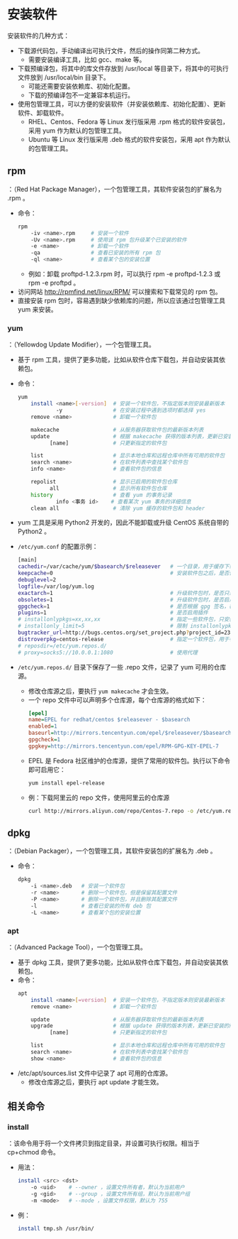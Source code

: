 # 安装软件

安装软件的几种方式：
- 下载源代码包，手动编译出可执行文件，然后的操作同第二种方式。
  - 需要安装编译工具，比如 gcc、make 等。
- 下载预编译包，将其中的库文件存放到 /usr/local 等目录下，将其中的可执行文件放到 /usr/local/bin 目录下。
  - 可能还需要安装依赖库、初始化配置。
  - 下载的预编译包不一定兼容本机运行。
- 使用包管理工具，可以方便的安装软件（并安装依赖库、初始化配置）、更新软件、卸载软件。
  - RHEL、Centos、Fedora 等 Linux 发行版采用  .rpm 格式的软件安装包，采用 yum 作为默认的包管理工具。
  - Ubuntu 等 Linux 发行版采用 .deb 格式的软件安装包，采用 apt 作为默认的包管理工具。

## rpm

：（Red Hat Package Manager），一个包管理工具，其软件安装包的扩展名为 .rpm 。
- 命令：
  ```sh
  rpm
      -iv <name>.rpm     # 安装一个软件
      -Uv <name>.rpm     # 使用该 rpm 包升级某个已安装的软件
      -e <name>          # 卸载一个软件
      -qa                # 查看已安装的所有 rpm 包
      -ql <name>         # 查看某个包的安装位置
  ```
  - 例如：卸载 proftpd-1.2.3.rpm 时，可以执行 rpm -e proftpd-1.2.3 或 rpm -e proftpd 。
- 访问网站 <http://rpmfind.net/linux/RPM/> 可以搜索和下载常见的 rpm 包。
- 直接安装 rpm 包时，容易遇到缺少依赖库的问题，所以应该通过包管理工具 yum 来安装。

### yum

：（Yellowdog Update Modifier），一个包管理工具。
- 基于 rpm 工具，提供了更多功能，比如从软件仓库下载包，并自动安装其依赖包。
- 命令：
  ```sh
  yum
      install <name>[-version]  # 安装一个软件包，不指定版本则安装最新版本
              -y                # 在安装过程中遇到选项时都选择 yes
      remove <name>             # 卸载一个软件包

      makecache                 # 从服务器获取软件包的最新版本列表
      update                    # 根据 makecache 获得的版本列表，更新已安装的所有软件包
            [name]              # 只更新指定的软件包

      list                      # 显示本地仓库和远程仓库中所有可用的软件包
      search <name>             # 在软件列表中查找某个软件包
      info <name>               # 查看软件包的信息

      repolist                  # 显示已启用的软件包仓库
            all                 # 显示所有软件包仓库
      history                   # 查看 yum 的事务记录
              info <事务 id>    # 查看某次 yum 事务的详细信息
      clean all                 # 清除 yum 缓存的软件包和 header
  ```

- yum 工具是采用 Python2 开发的，因此不能卸载或升级 CentOS 系统自带的 Python2 。
- `/etc/yum.conf` 的配置示例：
  ```sh
  [main]
  cachedir=/var/cache/yum/$basearch/$releasever   # 一个目录，用于缓存下载的软件包
  keepcache=0                                     # 安装软件包之后，是否保留其缓存
  debuglevel=2
  logfile=/var/log/yum.log
  exactarch=1                                     # 升级软件包时，是否只采用 CPU 架构一致的软件包
  obsoletes=1                                     # 升级软件包时，是否启用过时处理逻辑
  gpgcheck=1                                      # 是否根据 gpg 签名，检查下载的文件是否被篡改
  plugins=1                                       # 是否启用插件
  # installonlypkgs=xx,xx,xx                      # 指定一些软件包，只安装，不升级
  # installonly_limit=5                           # 限制 installonlypkgs 中每个软件包可安装的版本数
  bugtracker_url=http://bugs.centos.org/set_project.php?project_id=23&ref=http://bugs.centos.org/bug_report_page.php?category=yum
  distroverpkg=centos-release                     # 指定一个软件包，用于判断当前 Linux 发行版的版本
  # reposdir=/etc/yum.repos.d/
  # proxy=socks5://10.0.0.1:1080                  # 使用代理
  ```
- `/etc/yum.repos.d/` 目录下保存了一些 .repo 文件，记录了 yum 可用的仓库源。
  - 修改仓库源之后，要执行 `yum makecache` 才会生效。
  - 一个 repo 文件中可以声明多个仓库源，每个仓库源的格式如下：
    ```ini
    [epel]                                                            # 仓库源的唯一标识符
    name=EPEL for redhat/centos $releasever - $basearch               # 仓库源的名称描述
    enabled=1                                                         # 是否启用
    baseurl=http://mirrors.tencentyun.com/epel/$releasever/$basearch/ # 基础链接
    gpgcheck=1                                                        # 是否检验文件
    gpgkey=http://mirrors.tencentyun.com/epel/RPM-GPG-KEY-EPEL-7      # 如果检验文件，则需要指定公钥文件
    ```
  - EPEL 是 Fedora 社区维护的仓库源，提供了常用的软件包。执行以下命令即可启用它：
    ```sh
    yum install epel-release
    ```
  - 例：下载阿里云的 repo 文件，使用阿里云的仓库源
    ```sh
    curl http://mirrors.aliyun.com/repo/Centos-7.repo -o /etc/yum.repos.d/CentOS-7-aliyun.repo
    ```

## dpkg

：（Debian Packager），一个包管理工具，其软件安装包的扩展名为 .deb 。
- 命令：
  ```sh
  dpkg
      -i <name>.deb   # 安装一个软件包
      -r <name>       # 删除一个软件包，但是保留其配置文件
      -P <name>       # 删除一个软件包，并且删除其配置文件
      -l              # 查看已安装的所有 deb 包
      -L <name>       # 查看某个包的安装位置
  ```

### apt

：（Advanced Package Tool），一个包管理工具。
- 基于 dpkg 工具，提供了更多功能，比如从软件仓库下载包，并自动安装其依赖包。
- 命令：
  ```sh
  apt
      install <name>[=version]  # 安装一个软件包，不指定版本则安装最新版本
      remove <name>             # 卸载一个软件包

      update                    # 从服务器获取软件包的最新版本列表
      upgrade                   # 根据 update 获得的版本列表，更新已安装的所有软件包
            [name]              # 只更新指定的软件包

      list                      # 显示本地仓库和远程仓库中所有可用的软件包
      search <name>             # 在软件列表中查找某个软件包
      show <name>               # 查看软件包的信息
  ```
- /etc/apt/sources.list 文件中记录了 apt 可用的仓库源。
  - 修改仓库源之后，要执行 apt update 才能生效。

## 相关命令

### install

：该命令用于将一个文件拷贝到指定目录，并设置可执行权限。相当于 cp+chmod 命令。
- 用法：
  ```sh
  install <src> <dst>
      -o <uid>    # --owner ，设置文件所有者，默认为当前用户
      -g <gid>    # --group ，设置文件所有组，默认为当前用户组
      -m <mode>   # --mode ，设置文件权限，默认为 755
  ```
- 例：
  ```sh
  install tmp.sh /usr/bin/
  ```
